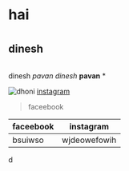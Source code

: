 # hai <h1>
## dinesh
######
dinesh
*pavan*
_dinesh_
**pavan**
*




![dhoni](https://images.indianexpress.com/2019/11/ms-dhoni-1200.jpg)
[instagram](https://www.instagram.com/?hl=en)



>faceebook

|faceebook|instagram|
|---------|---------|
|bsuiwso|wjdeowefowih|
d
